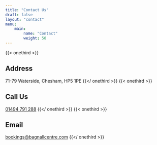 ```yaml
---
title: "Contact Us"
draft: false
layout: "contact"
menu: 
    main:
        name: "Contact"
        weight: 50
---
```

{{< onethird >}}
## Address
71-79 Waterside, 
Chesham, 
HP5 1PE
{{</ onethird >}}
{{< onethird >}}
## Call Us
[01494 791 288](tel:01494791288)
{{</ onethird >}}
{{< onethird >}}
## Email
[bookings@bagnallcentre.com](mailto:bookings@bagnallcentre.com)
{{</ onethird >}}